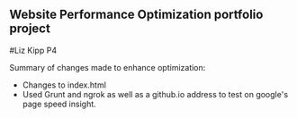 ## Website Performance Optimization portfolio project

#Liz Kipp P4

Summary of changes made to enhance optimization:
<ul>
	<li>Changes to index.html</li>
	<li>Used Grunt and ngrok as well as a github.io address to test on google's page speed insight.</li>